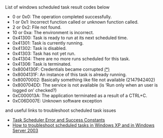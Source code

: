
List of windows scheduled task result codes below

  * 0 or 0x0: The operation completed successfully.
  * 1 or 0x1: Incorrect function called or unknown function called.
  * 2 or 0x2: File not found.
  * 10 or 0xa: The environment is incorrect.
  * 0x41300: Task is ready to run at its next scheduled time.
  * 0x41301: Task is currently running.
  * 0x41302: Task is disabled.
  * 0x41303: Task has not yet run.
  * 0x41304: There are no more runs scheduled for this task.
  * 0x41306: Task is terminated.
  * 0x8004130F: Credentials became corrupted [(*)](http://support.microsoft.com/kb/328773 "Task schedular corrupted credentials.")
  * 0x8004131F: An instance of this task is already running.
  * 0x80070002: Basically something like file not available (2147942402)
  * 0x800704DD: The service is not available (is &#8216;Run only when an user is logged on&#8217; checked?)
  * 0xC000013A: The application terminated as a result of a CTRL+C.
  * 0xC06D007E: Unknown software exception

and useful links to troubleshoot scheduled task issues

  * <a href="http://msdn.microsoft.com/en-us/library/aa383604" target="_blank" rel="noopener noreferrer">Task Scheduler Error and Success Constants</a>
  * <a href="http://support.microsoft.com/kb/308558" target="_blank" rel="noopener noreferrer">How to troubleshoot scheduled tasks in Windows XP and in Windows Server 2003</a>